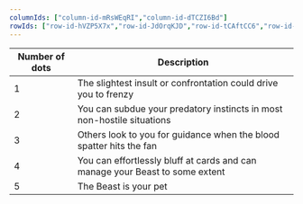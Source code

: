 ```yaml
---
columnIds: ["column-id-mRsWEqRI","column-id-dTCZI6Bd"]
rowIds: ["row-id-hVZP5X7x","row-id-JdOrqKJD","row-id-tCAftCC6","row-id-NQG1snol","row-id-JYlqf40T","row-id-aIdEnRkp"]
---
```


| Number of dots | Description                                                                  |
| -------------- | ---------------------------------------------------------------------------- |
| 1              | The slightest insult or confrontation could drive you to frenzy              |
| 2              | You can subdue your predatory instincts in most non-hostile situations       |
| 3              | Others look to you for guidance when the blood spatter hits the fan          |
| 4              | You can effortlessly bluff at cards and can manage your Beast to some extent |
| 5              | The Beast is your pet                                                        |